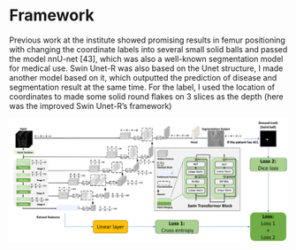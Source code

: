 # Framework
Previous work at the institute showed promising results in femur positioning with changing the coordinate labels into several small solid balls and passed the model nnU-net [43], which was also a well-known segmentation model for medical use. Swin Unet-R was also based on the Unet structure, I made another model based on it, which outputted the prediction of disease and segmentation result at the same time. For the label, I used the location of coordinates to made some solid round flakes on 3 slices as the depth (here was the improved Swin Unet-R’s framework)

<p align="center">
  <img src="./Swin_Unet_r_2loss.png" alt="swin_unet_r_2loss" width="auto" height="auto">
</p>
